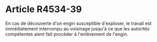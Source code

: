 # Article R4534-39

  
En cas de découverte d'un engin susceptible d'exploser, le travail est immédiatement interrompu au voisinage jusqu'à ce que les autorités compétentes aient fait procéder à l'enlèvement de l'engin.